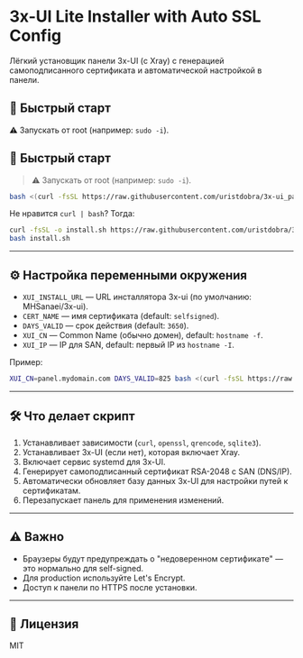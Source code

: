# 3x-UI Lite Installer with Auto SSL Config

Лёгкий установщик панели 3x-UI (с Xray) с генерацией самоподписанного сертификата и автоматической настройкой в панели.

## 🚀 Быстрый старт

⚠️ Запускать от root (например: `sudo -i`).


## 🚀 Быстрый старт

> ⚠️ Запускать от root (например: `sudo -i`).

```bash
bash <(curl -fsSL https://raw.githubusercontent.com/uristdobra/3x-ui_panell_lite/main/install.sh)
```

Не нравится `curl | bash`? Тогда:

```bash
curl -fsSL -o install.sh https://raw.githubusercontent.com/uristdobra/3x-ui_panell_lite/main/install.sh
bash install.sh
```

---

## ⚙️ Настройка переменными окружения

- `XUI_INSTALL_URL` — URL инсталлятора 3x-ui (по умолчанию: MHSanaei/3x-ui).
- `CERT_NAME` — имя сертификата (default: `selfsigned`).
- `DAYS_VALID` — срок действия (default: `3650`).
- `XUI_CN` — Common Name (обычно домен), default: `hostname -f`.
- `XUI_IP` — IP для SAN, default: первый IP из `hostname -I`.

Пример:

```bash
XUI_CN=panel.mydomain.com DAYS_VALID=825 bash <(curl -fsSL https://raw.githubusercontent.com/uristdobra/3x-ui_panell_lite/main/install.sh)
```

---

## 🛠 Что делает скрипт

1. Устанавливает зависимости (`curl`, `openssl`, `qrencode`, `sqlite3`).
2. Устанавливает 3x-UI (если нет), которая включает Xray.
3. Включает сервис systemd для 3x-UI.
4. Генерирует самоподписанный сертификат RSA-2048 с SAN (DNS/IP).
5. Автоматически обновляет базу данных 3x-UI для настройки путей к сертификатам.
6. Перезапускает панель для применения изменений.

---

## ⚠️ Важно

- Браузеры будут предупреждать о "недоверенном сертификате" — это нормально для self-signed.
- Для production используйте Let's Encrypt.
- Доступ к панели по HTTPS после установки.

---

## 📜 Лицензия

MIT
